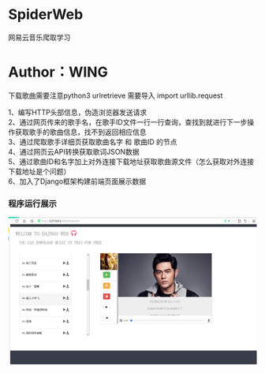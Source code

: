 # SpiderWeb
网易云音乐爬取学习
# Author：WING

下载歌曲需要注意python3 urlretrieve 需要导入 import urllib.request<br/>  

1、编写HTTP头部信息，伪造浏览器发送请求<br/> 
2、通过网页传来的歌手名，在歌手ID文件一行一行查询，查找到就进行下一步操作获取歌手的歌曲信息，找不到返回相应信息<br/> 
3、通过爬取歌手详细页获取歌曲名字 和 歌曲ID 的节点<br/> 
4、通过网页云API转换获取歌词JSON数据<br/> 
5、通过歌曲ID和名字加上对外连接下载地址获取歌曲源文件（怎么获取对外连接下载地址是个问题）<br/>
6、加入了Django框架构建前端页面展示数据<br/>

<h3>程序运行展示</h3>
<img src="https://github.com/wing-cen/SpiderWeb/blob/master/web.png"/>
